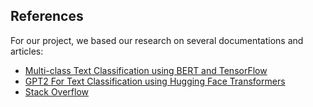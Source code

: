 ## References

For our project, we based our research on several documentations and articles:

- [Multi-class Text Classification using BERT and TensorFlow](https://towardsdatascience.com/multi-label-text-classification-using-bert-and-tensorflow-d2e88d8f488d)
- [GPT2 For Text Classification using Hugging Face Transformers](https://gmihaila.medium.com/gpt2-for-text-classification-using-hugging-face-transformers-574555451832)
- [Stack Overflow](https://stackoverflow.com/)
